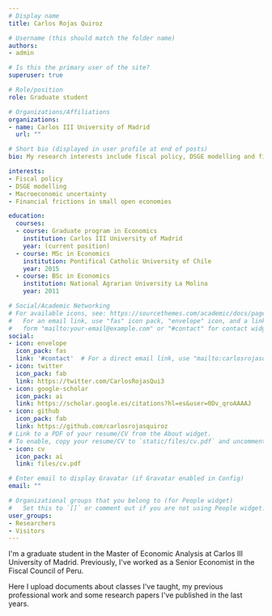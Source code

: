 ```yaml
---
# Display name
title: Carlos Rojas Quiroz

# Username (this should match the folder name)
authors:
- admin

# Is this the primary user of the site?
superuser: true

# Role/position
role: Graduate student

# Organizations/Affiliations
organizations:
- name: Carlos III University of Madrid
  url: ""

# Short bio (displayed in user profile at end of posts)
bio: My research interests include fiscal policy, DSGE modelling and financial frictions.

interests:
- Fiscal policy 
- DSGE modelling
- Macroeconomic uncertainty
- Financial frictions in small open economies

education:
  courses:
  - course: Graduate program in Economics
    institution: Carlos III University of Madrid
    year: (current position)
  - course: MSc in Economics
    institution: Pontifical Catholic University of Chile
    year: 2015
  - course: BSc in Economics
    institution: National Agrarian University La Molina
    year: 2011

# Social/Academic Networking
# For available icons, see: https://sourcethemes.com/academic/docs/page-builder/#icons
#   For an email link, use "fas" icon pack, "envelope" icon, and a link in the
#   form "mailto:your-email@example.com" or "#contact" for contact widget.
social:
- icon: envelope
  icon_pack: fas
  link: '#contact'  # For a direct email link, use "mailto:carlosrojasquiroz@gmail.com".
- icon: twitter
  icon_pack: fab
  link: https://twitter.com/CarlosRojasQui3
- icon: google-scholar
  icon_pack: ai
  link: https://scholar.google.es/citations?hl=es&user=0Dv_qroAAAAJ
- icon: github
  icon_pack: fab
  link: https://github.com/carlosrojasquiroz
# Link to a PDF of your resume/CV from the About widget.
# To enable, copy your resume/CV to `static/files/cv.pdf` and uncomment the lines below.
- icon: cv
  icon_pack: ai
  link: files/cv.pdf

# Enter email to display Gravatar (if Gravatar enabled in Config)
email: ""

# Organizational groups that you belong to (for People widget)
#   Set this to `[]` or comment out if you are not using People widget.
user_groups:
- Researchers
- Visitors
---
```


I'm a graduate student in the Master of Economic Analysis at Carlos III University of Madrid. Previously, I've worked as a Senior Economist in the Fiscal Council of Peru. 

Here I upload documents about classes I've taught, my previous professional work and some research papers I've published in the last years.
